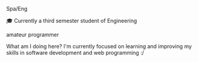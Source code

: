 

Spa/Eng 

🎓 Currently a third semester student of Engineering 

amateur programmer

What am I doing here? 
I'm currently focused on learning and improving my skills in software development and web programming :/



